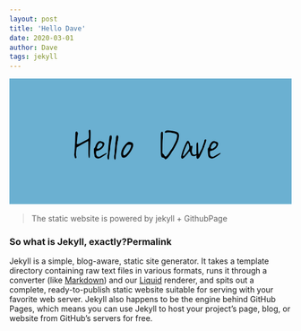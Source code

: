 ```yaml
---
layout: post
title: 'Hello Dave'
date: 2020-03-01
author: Dave
tags: jekyll
---
```


![](https://raw.githubusercontent.com/dendyikbc/PicGoBed/master/imghellodave.jpg)
> The static website is powered by jekyll + GithubPage

### So what is Jekyll, exactly?Permalink

Jekyll is a simple, blog-aware, static site generator. It takes a template directory containing raw text files in various formats, runs it through a converter (like [Markdown](https://daringfireball.net/projects/markdown/)) and our [Liquid](https://github.com/Shopify/liquid/wiki) renderer, and spits out a complete, ready-to-publish static website suitable for serving with your favorite web server. Jekyll also happens to be the engine behind GitHub Pages, which means you can use Jekyll to host your project’s page, blog, or website from GitHub’s servers for free.
